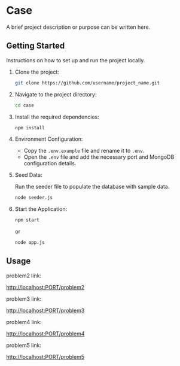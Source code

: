 # Case

A brief project description or purpose can be written here.

## Getting Started

Instructions on how to set up and run the project locally.

1. Clone the project:

    ```bash
    git clone https://github.com/username/project_name.git
    ```

2. Navigate to the project directory:

    ```bash
    cd case
    ```

3. Install the required dependencies:

    ```bash
    npm install
    ```

4. Environment Configuration:

    - Copy the `.env.example` file and rename it to `.env`.
    - Open the `.env` file and add the necessary port and MongoDB configuration details.

5. Seed Data:

    Run the seeder file to populate the database with sample data.

    ```bash
    node seeder.js
    ```

6. Start the Application:

    ```bash
    npm start
    ```

    or

    ```bash
    node app.js
    ```

## Usage

problem2 link:

[http://localhost:PORT/problem2](http://localhost:PORT/problem2)

problem3 link:

[http://localhost:PORT/problem3](http://localhost:PORT/problem3)

problem4 link:

[http://localhost:PORT/problem4](http://localhost:PORT/problem4)

problem5 link:

[http://localhost:PORT/problem5](http://localhost:PORT/problem5)



